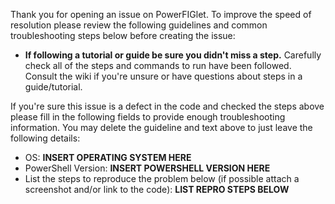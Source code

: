Thank you for opening an issue on PowerFIGlet.  To
improve the speed of resolution please review the following guidelines and
common troubleshooting steps below before creating the issue:

- **If following a tutorial or guide be sure you didn't miss a step.** Carefully
  check all of the steps and commands to run have been followed.  Consult the
  wiki if you're unsure or have questions about steps in a guide/tutorial.

If you're sure this issue is a defect in the code and checked the steps above
please fill in the following fields to provide enough troubleshooting information.
You may delete the guideline and text above to just leave the following details:

- OS:  **INSERT OPERATING SYSTEM HERE**
- PowerShell Version:  **INSERT POWERSHELL VERSION HERE**
- List the steps to reproduce the problem below (if possible attach a screenshot and/or link to the code): **LIST REPRO STEPS BELOW**
